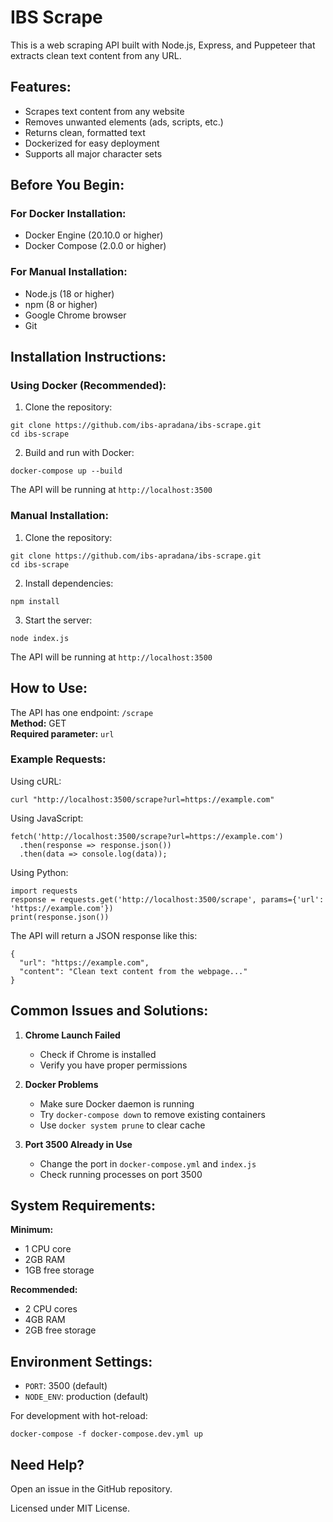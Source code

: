 # IBS Scrape

This is a web scraping API built with Node.js, Express, and Puppeteer that extracts clean text content from any URL.

## Features:
- Scrapes text content from any website
- Removes unwanted elements (ads, scripts, etc.)
- Returns clean, formatted text
- Dockerized for easy deployment
- Supports all major character sets

## Before You Begin:

### For Docker Installation:
- Docker Engine (20.10.0 or higher)
- Docker Compose (2.0.0 or higher)

### For Manual Installation:
- Node.js (18 or higher)
- npm (8 or higher)
- Google Chrome browser
- Git

## Installation Instructions:

### Using Docker (Recommended):
1. Clone the repository:
```
git clone https://github.com/ibs-apradana/ibs-scrape.git
cd ibs-scrape
```

2. Build and run with Docker:
```
docker-compose up --build
```

The API will be running at `http://localhost:3500`

### Manual Installation:
1. Clone the repository:
```
git clone https://github.com/ibs-apradana/ibs-scrape.git
cd ibs-scrape
```

2. Install dependencies:
```
npm install
```

3. Start the server:
```
node index.js
```

The API will be running at `http://localhost:3500`

## How to Use:

The API has one endpoint: `/scrape`  
**Method:** GET  
**Required parameter:** `url`

### Example Requests:

Using cURL:
```
curl "http://localhost:3500/scrape?url=https://example.com"
```

Using JavaScript:
```
fetch('http://localhost:3500/scrape?url=https://example.com')
  .then(response => response.json())
  .then(data => console.log(data));
```

Using Python:
```
import requests
response = requests.get('http://localhost:3500/scrape', params={'url': 'https://example.com'})
print(response.json())
```

The API will return a JSON response like this:
```
{
  "url": "https://example.com",
  "content": "Clean text content from the webpage..."
}
```

## Common Issues and Solutions:

1. **Chrome Launch Failed**
   - Check if Chrome is installed
   - Verify you have proper permissions

2. **Docker Problems**
   - Make sure Docker daemon is running
   - Try `docker-compose down` to remove existing containers
   - Use `docker system prune` to clear cache

3. **Port 3500 Already in Use**
   - Change the port in `docker-compose.yml` and `index.js`
   - Check running processes on port 3500

## System Requirements:

**Minimum:**
- 1 CPU core
- 2GB RAM
- 1GB free storage

**Recommended:**
- 2 CPU cores
- 4GB RAM
- 2GB free storage

## Environment Settings:
- `PORT`: 3500 (default)
- `NODE_ENV`: production (default)

For development with hot-reload:
```
docker-compose -f docker-compose.dev.yml up
```

## Need Help?

Open an issue in the GitHub repository.

Licensed under MIT License.
